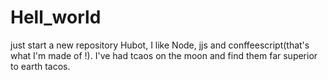 # Hell_world
just start a new repository
Hubot, I like Node, jjs and conffeescript(that's what I'm made of !).
I've had tcaos on the moon and find them far superior to earth tacos.

